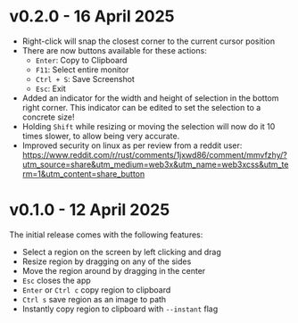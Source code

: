 # v0.2.0 - 16 April 2025

- Right-click will snap the closest corner to the current cursor position
- There are now buttons available for these actions:
  - `Enter`: Copy to Clipboard
  - `F11`: Select entire monitor
  - `Ctrl + S`: Save Screenshot
  - `Esc`: Exit
- Added an indicator for the width and height of selection in the bottom right corner. This indicator can be edited to set the selection to a concrete size!
- Holding `Shift` while resizing or moving the selection will now do it 10 times slower, to allow being very accurate.
- Improved security on linux as per review from a reddit user: <https://www.reddit.com/r/rust/comments/1jxwd86/comment/mmvfzhy/?utm_source=share&utm_medium=web3x&utm_name=web3xcss&utm_term=1&utm_content=share_button>

# v0.1.0 - 12 April 2025

The initial release comes with the following features:

- Select a region on the screen by left clicking and drag
- Resize region by dragging on any of the sides
- Move the region around by dragging in the center
- `Esc` closes the app
- `Enter` or `Ctrl c` copy region to clipboard
- `Ctrl s` save region as an image to path
- Instantly copy region to clipboard with `--instant` flag

